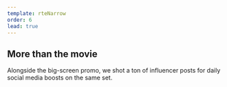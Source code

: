 ```yaml
---
template: rteNarrow
order: 6
lead: true
---
```


## More than the movie

Alongside the big-screen promo, we shot a ton of influencer posts for daily social media boosts on the same set.
